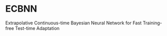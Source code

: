 # ECBNN
Extrapolative Continuous-time Bayesian Neural Network for Fast Training-free Test-time Adaptation
